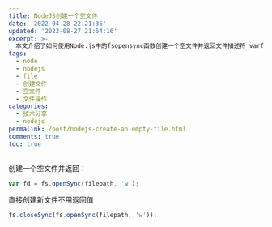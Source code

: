 ```yaml
---
title: NodeJS创建一个空文件
date: '2022-04-28 22:21:35'
updated: '2023-08-27 21:54:16'
excerpt: >-
  本文介绍了如何使用Node.js中的fsopensync函数创建一个空文件并返回文件描述符_varfd，然后直接创建新文件而无需返回值，最后使用fsclosesync函数关闭文件。
tags:
  - node
  - nodejs
  - file
  - 创建文件
  - 空文件
  - 文件操作
categories:
  - 技术分享
  - nodejs
permalink: /post/nodejs-create-an-empty-file.html
comments: true
toc: true
---
```



创建一个空文件并返回：

```javascript
var fd = fs.openSync(filepath, 'w');
```

直接创建新文件不用返回值

```javascript
fs.closeSync(fs.openSync(filepath, 'w'));
```
